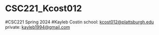 # CSC221_Kcost012

#CSC221 Spring 2024
#Kayleb Costin
school: kcost012@plattsburgh.edu
private: kayleb1994@gmail.com
